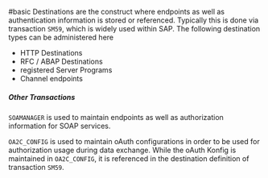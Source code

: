 #basic
Destinations are the construct where endpoints as well as authentication information is  stored or referenced. Typically this is done via transaction `SM59`, which is widely used within SAP.
The following destination types can be administered here

- HTTP Destinations 
- RFC / ABAP Destinations
- registered Server Programs
- Channel endpoints 
##### Other Transactions
`SOAMANAGER` is used to maintain endpoints as well as authorization information for SOAP services. 

`OA2C_CONFIG` is used to maintain oAuth configurations in order to be used for authorization usage during data exchange. While the oAuth Konfig is maintained in `OA2C_CONFIG`, it is referenced in the destination definition of transaction  `SM59`.
